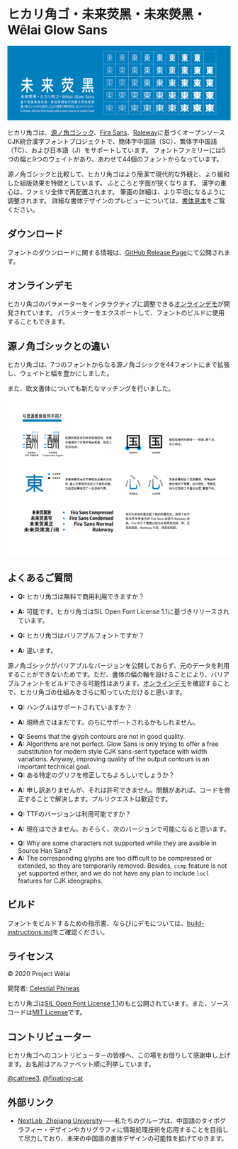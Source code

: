 # ヒカリ角ゴ・未来荧黑・未來熒黑・Wêlai Glow Sans


![ヒカリ角ゴ](../tests/glow.png)

ヒカリ角ゴは、[源ノ角ゴシック](https://github.com/adobe-fonts/source-han-sans)、[Fira Sans](https://github.com/mozilla/Fira)、[Raleway](https://github.com/impallari/Raleway)に基づくオープンソースCJK統合漢字フォントプロジェクトで、簡体字中国語（SC）、繁体字中国語（TC）、および日本語（J）をサポートしています。 フォントファミリーには5つの幅と9つのウェイトがあり、あわせて44個のフォントからなっています。

源ノ角ゴシックと比較して、ヒカリ角ゴはより簡潔で現代的な外観と、より緩和した組版効果を特徴としています。 ふところと字面が狭くなります。 漢字の重心は、ファミリ全体で再配置されます。 筆画の詳細は、より平坦になるように調整されます。 詳細な書体デザインのプレビューについては、[書体見本](../tests/family-specimen.pdf)をご覧ください。

<!-- Implementation of Glow Sans is somewhat between parametrization and contour filters, utilizing image processing techniques for glyph modeling. Digital typeface designing programs are not necessary for building the Glow Sans fonts, instead, [an interactive visualization Web demo](https://welai.github.io/glow-sans) is developed for parameter adjustment. -->

## ダウンロード

フォントのダウンロードに関する情報は、[GitHub Release Page](https://github.com/welai/glow-sans/releases)にて公開されます。

## オンラインデモ

ヒカリ角ゴのパラメーターをインタラクティブに調整できる[オンラインデモ](https://welai.github.io/glow-sans)が開発されています。 パラメーターをエクスポートして、フォントのビルドに使用することもできます。

## 源ノ角ゴシックとの違い

ヒカリ角ゴは、7つのフォントからなる源ノ角ゴシックを44フォントにまで拡張し、ウェイトと幅を豊かにしました。
<!-- Han ideographs' structures and strokes are both modified. -->また、欧文書体についても新たなマッチングを行いました。

![Differences to Source Han Sans](../tests/diff.png)


## よくあるご質問
* **Q:** ヒカリ角ゴは無料で商用利用できますか？
<!-- Is Glow Sans free for commercial uses? -->
* **A:** 可能です。ヒカリ角ゴはSIL Open Font License 1.1に基づきリリースされています。
<!-- Yes. Glow Sans is released under SIL Open Font License 1.1. -->
* **Q:** ヒカリ角ゴはバリアブルフォントですか？
<!-- Is this a variable font? -->
* **A:** 違います。
<!-- Glow Sans makes modifications to Source Han Sans to achieve goals like deforming glyphs and extending the font family. -->
源ノ角ゴシックがバリアブルなバージョンを公開しておらず、元のデータを利用することができないためです。ただ、書体の幅の軸を設けることにより、バリアブルフォントをビルドできる可能性はあります。[オンラインデモ](https://welai.github.io/glow-sans)を確認することで、ヒカリ角ゴの仕組みをさらに知っていただけると思います。

<!-- No. Glow Sans makes modifications to Source Han Sans to achieve goals like deforming glyphs and extending the font family. Since Source Han Sans did not release a variable version, its master data remains inaccessible. Though there is still a possibility to build variable fonts with a width axis. For better understanding how Glow Sans works, please check out our online [demo](https://welai.github.io/glow-sans). -->
* **Q:** ハングルはサポートされていますか？
<!-- Is Hangul supported? -->
* **A:** 現時点ではまだです。のちにサポートされるかもしれません。
<!-- No. Perhaps later. -->
* **Q:** Seems that the glyph contours are not in good quality.
* **A:** Algorithms are not perfect. Glow Sans is only trying to offer a free substitution for modern style CJK sans-serif typeface with width variations. Anyway, improving quality of the output contours is an important technical goal.
* **Q:** ある特定のグリフを修正してもよろしいでしょうか？
<!-- Would you mind fixing some specific glyph? -->
* **A:** 申し訳ありませんが、それは許可できません。問題があれば、コードを修正することで解決します。プルリクエストは歓迎です。
<!-- Sorry, I wouldn't. I would solve the problems if and only if I could solve it with codes. Pull requests are welcomed. -->
* **Q:** TTFのバージョンは利用可能ですか？
<!-- Is a TTF version available? -->
* **A:** 現在はできません。おそらく、次のバージョンで可能になると思います。
<!-- Currently no. Perhaps the next version -->
* **Q:** Why are some characters not supported while they are avaible in Source Han Sans?
* **A:** The corresponding glyphs are too difficult to be compressed or extended, so they are temporarily removed. Besides, `ccmp` feature is not yet supported either, and we do not have any plan to include `locl` features for CJK ideographs.

## ビルド
フォントをビルドするための指示書、ならびにデモについては、[build-instructions.md](build-instructions.md)をご確認ください。

## ライセンス
© 2020 Project Wêlai

開発者: [Celestial Phineas](https://github.com/celestialphineas)

ヒカリ角ゴは[SIL Open Font License 1.1](../OFL.txt)のもと公開されています。また、ソースコードは[MIT License](../LICENSE)です。

## コントリビューター
ヒカリ角ゴへのコントリビューターの皆様へ、この場をお借りして感謝申し上げます。お名前はアルファベット順に列挙しています。

[@cathree3](https://github.com/cathree3), [@floating-cat](https://github.com/floating-cat)

## 外部リンク
* [NextLab, Zhejiang University](http://www.next.zju.edu.cn)――私たちのグループは、中国語のタイポグラフィー・デザインやカリグラフィに情報処理技術を応用することを目指して尽力しており、未来の中国語の書体デザインの可能性を拡げてゆきます。
<!-- our group is making efforts to apply computing techniques on Chinese typographic design and calligraphy, as well as exploring possiblities for future Chinese typographic design. -->